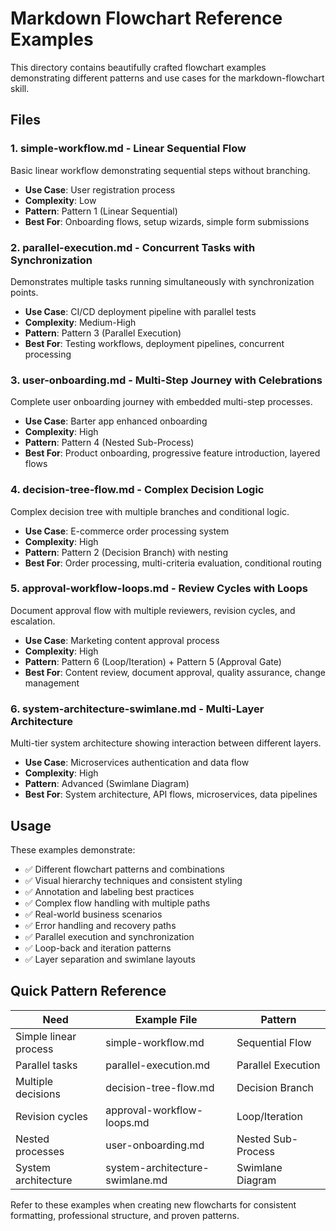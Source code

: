 # Markdown Flowchart Reference Examples

This directory contains beautifully crafted flowchart examples demonstrating different patterns and use cases for the markdown-flowchart skill.

## Files

### 1. **simple-workflow.md** - Linear Sequential Flow
Basic linear workflow demonstrating sequential steps without branching.
- **Use Case**: User registration process
- **Complexity**: Low
- **Pattern**: Pattern 1 (Linear Sequential)
- **Best For**: Onboarding flows, setup wizards, simple form submissions

### 2. **parallel-execution.md** - Concurrent Tasks with Synchronization
Demonstrates multiple tasks running simultaneously with synchronization points.
- **Use Case**: CI/CD deployment pipeline with parallel tests
- **Complexity**: Medium-High
- **Pattern**: Pattern 3 (Parallel Execution)
- **Best For**: Testing workflows, deployment pipelines, concurrent processing

### 3. **user-onboarding.md** - Multi-Step Journey with Celebrations
Complete user onboarding journey with embedded multi-step processes.
- **Use Case**: Barter app enhanced onboarding
- **Complexity**: High
- **Pattern**: Pattern 4 (Nested Sub-Process)
- **Best For**: Product onboarding, progressive feature introduction, layered flows

### 4. **decision-tree-flow.md** - Complex Decision Logic
Complex decision tree with multiple branches and conditional logic.
- **Use Case**: E-commerce order processing system
- **Complexity**: High
- **Pattern**: Pattern 2 (Decision Branch) with nesting
- **Best For**: Order processing, multi-criteria evaluation, conditional routing

### 5. **approval-workflow-loops.md** - Review Cycles with Loops
Document approval flow with multiple reviewers, revision cycles, and escalation.
- **Use Case**: Marketing content approval process
- **Complexity**: High
- **Pattern**: Pattern 6 (Loop/Iteration) + Pattern 5 (Approval Gate)
- **Best For**: Content review, document approval, quality assurance, change management

### 6. **system-architecture-swimlane.md** - Multi-Layer Architecture
Multi-tier system architecture showing interaction between different layers.
- **Use Case**: Microservices authentication and data flow
- **Complexity**: High
- **Pattern**: Advanced (Swimlane Diagram)
- **Best For**: System architecture, API flows, microservices, data pipelines

## Usage

These examples demonstrate:
- ✅ Different flowchart patterns and combinations
- ✅ Visual hierarchy techniques and consistent styling
- ✅ Annotation and labeling best practices
- ✅ Complex flow handling with multiple paths
- ✅ Real-world business scenarios
- ✅ Error handling and recovery paths
- ✅ Parallel execution and synchronization
- ✅ Loop-back and iteration patterns
- ✅ Layer separation and swimlane layouts

## Quick Pattern Reference

| Need | Example File | Pattern |
|------|-------------|---------|
| Simple linear process | simple-workflow.md | Sequential Flow |
| Parallel tasks | parallel-execution.md | Parallel Execution |
| Multiple decisions | decision-tree-flow.md | Decision Branch |
| Revision cycles | approval-workflow-loops.md | Loop/Iteration |
| Nested processes | user-onboarding.md | Nested Sub-Process |
| System architecture | system-architecture-swimlane.md | Swimlane Diagram |

Refer to these examples when creating new flowcharts for consistent formatting, professional structure, and proven patterns.